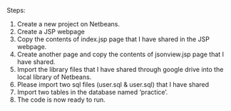 Steps:
1.	Create a new project on Netbeans.
2.	Create a JSP webpage
3.	Copy the contents of index.jsp page that I have shared in the JSP webpage.
4.	Create another page and copy the contents of jsonview.jsp page that I have shared.
5.	Import the library files that I have shared through google drive into the local library of Netbeans.
6.	Please import two sql files (user.sql & user.sql) that I have shared
7.	Import two tables in the database named ‘practice’.
8.	The code is now ready to run.
